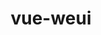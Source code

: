 ---
layout: home
title: vue-weui
titleTemplate: 一个Vue3组件库
hero:
  name: vue-weui
  text: Vue3实现weui组件库
  tagline: 基于开源微信weui组件样式实现的vue3版本组件库
  actions:
    - theme: brand
      text: 开始
      link: /guide/
    - theme: alt
      text: WeUI
      link: https://weui.io/
    - theme: alt
      text: GitHub
      link: 

features:
  - icon: 💡
    title: Vue3组件库
    details: 基于vite打包和TypeScript开发
  - icon: 📦
    title: 快速创建
    details: 通过CLI快速创建组件库项目
  - icon: 🛠️
    title: 按需引入
    details: 直接支持按需引入无需配置任何插件。
---